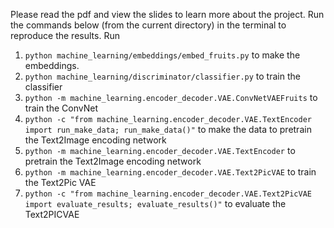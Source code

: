 Please read the pdf and view the slides to learn more about the project. Run the commands below (from the current directory) in the terminal to reproduce the results.
Run
1. `python machine_learning/embeddings/embed_fruits.py` to make the embeddings.
2. `python machine_learning/discriminator/classifier.py` to train the classifier
3. `python -m machine_learning.encoder_decoder.VAE.ConvNetVAEFruits` to train the ConvNet
4. `python -c "from machine_learning.encoder_decoder.VAE.TextEncoder import run_make_data; run_make_data()"` to make the data to pretrain the Text2Image encoding network
5. `python -m machine_learning.encoder_decoder.VAE.TextEncoder` to pretrain the Text2Image encoding network
6. `python -m machine_learning.encoder_decoder.VAE.Text2PicVAE` to train the Text2Pic VAE
6. `python -c "from machine_learning.encoder_decoder.VAE.Text2PicVAE import evaluate_results; evaluate_results()"` to evaluate the Text2PICVAE